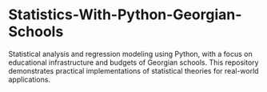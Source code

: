 # Statistics-With-Python-Georgian-Schools
Statistical analysis and regression modeling using Python, with a focus on educational infrastructure and budgets of Georgian schools. This repository demonstrates practical implementations of statistical theories for real-world applications.
